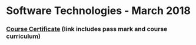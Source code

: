 # Software Technologies - March 2018
### [Course Certificate](https://softuni.bg/certificates/details/54122/4eac811d) (link includes pass mark and course curriculum)
